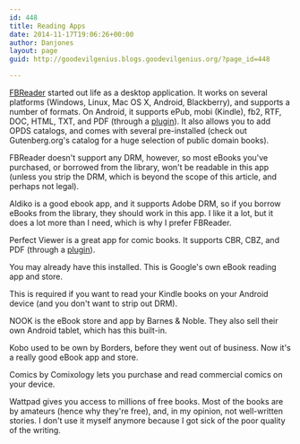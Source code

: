 ```yaml
---
id: 448
title: Reading Apps
date: 2014-11-17T19:06:26+00:00
author: Danjones
layout: page
guid: http://goodevilgenius.blogs.goodevilgenius.org/?page_id=448

---
```

[FBReader](http://fbreader.org/ "FBReader | Free e-Book Reader") started out life as a desktop application. It works on several platforms (Windows, Linux, Mac OS X, Android, Blackberry), and supports a number of formats. On Android, it supports ePub, mobi (Kindle), fb2, RTF, DOC, HTML, TXT, and PDF (through a [plugin](https://play.google.com/store/apps/details?id=org.geometerplus.fbreader.plugin.pdf "FBReader PDF plugin (Google Play Store)")). It also allows you to add OPDS catalogs, and comes with several pre-installed (check out Gutenberg.org's catalog for a huge selection of public domain books).

FBReader doesn't support any DRM, however, so most eBooks you've purchased, or borrowed from the library, won't be readable in this app (unless you strip the DRM, which is beyond the scope of this article, and perhaps not legal).

Aldiko is a good ebook app, and it supports Adobe DRM, so if you borrow eBooks from the library, they should work in this app. I like it a lot, but it does a lot more than I need, which is why I prefer FBReader.

Perfect Viewer is a great app for comic books. It supports CBR, CBZ, and PDF (through a [plugin](https://play.google.com/store/apps/details?id=com.rookiestudio.perfectviewer.pdfplugin "Perfect Viewer PDF plugin (Google Play Store)")).

You may already have this installed. This is Google's own eBook reading app and store.

This is required if you want to read your Kindle books on your Android device (and you don't want to strip out DRM).

NOOK is the eBook store and app by Barnes & Noble. They also sell their own Android tablet, which has this built-in.

Kobo used to be own by Borders, before they went out of business. Now it's a really good eBook app and store.

Comics by Comixology lets you purchase and read commercial comics on your device.

Wattpad gives you access to millions of free books. Most of the books are by amateurs (hence why they're free), and, in my opinion, not well-written stories. I don't use it myself anymore because I got sick of the poor quality of the writing.
